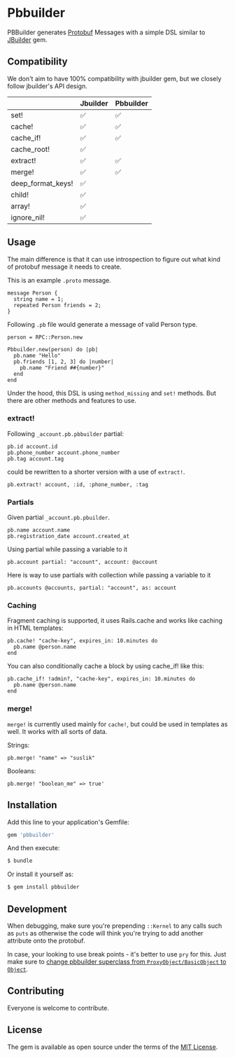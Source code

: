 # Pbbuilder
PBBuilder generates [Protobuf](https://developers.google.com/protocol-buffers) Messages with a simple DSL similar to [JBuilder](https://rubygems.org/gems/jbuilder) gem.

## Compatibility
We don't aim to have 100% compatibility with jbuilder gem, but we closely follow jbuilder's API design. 

| | Jbuilder | Pbbuilder |
|---|---|---|
|  set! | ✅ | ✅ |
|  cache! | ✅ | ✅ |
|  cache_if! | ✅ | ✅ |
| cache_root! | ✅|  |
| extract! | ✅ | ✅ |
| merge! | ✅ | ✅ |
| deep_format_keys! | ✅ |  |
| child! | ✅ |  |
| array! | ✅ |  |
| ignore_nil! | ✅ |  |

## Usage
The main difference is that it can use introspection to figure out what kind of protobuf message it needs to create.

This is an example `.proto` message.

```
message Person {
  string name = 1;
  repeated Person friends = 2;
}
```

Following `.pb` file would generate a message of valid Person type.
```
person = RPC::Person.new

Pbbuilder.new(person) do |pb|
  pb.name "Hello"
  pb.friends [1, 2, 3] do |number|
    pb.name "Friend ##{number}"
  end
end
```

Under the hood, this DSL is using `method_missing` and `set!` methods. But there are other methods and features to use.

### extract!
Following `_account.pb.pbbuilder` partial:
```
pb.id account.id
pb.phone_number account.phone_number
pb.tag account.tag
```

could be rewritten to a shorter version with a use of `extract!`.
```
pb.extract! account, :id, :phone_number, :tag
```

### Partials
Given partial `_account.pb.pbuilder`.

```
pb.name account.name
pb.registration_date account.created_at
```

Using partial while passing a variable to it

```
pb.account partial: "account", account: @account
```

Here is way to use partials with collection while passing a variable to it

```
pb.accounts @accounts, partial: "account", as: account
```

### Caching
Fragment caching is supported, it uses Rails.cache and works like caching in HTML templates:

```
pb.cache! "cache-key", expires_in: 10.minutes do
  pb.name @person.name
end
```

You can also conditionally cache a block by using cache_if! like this:

```
pb.cache_if! !admin?, "cache-key", expires_in: 10.minutes do
  pb.name @person.name
end
```

### merge!
`merge!` is currently used mainly for `cache!`, but could be used in templates as well. It works with all sorts of data.

Strings:
```
pb.merge! "name" => "suslik"
```

Booleans:
```
pb.merge! "boolean_me" => true'
```

## Installation
Add this line to your application's Gemfile:

```ruby
gem 'pbbuilder'
```

And then execute:
```bash
$ bundle
```

Or install it yourself as:
```bash
$ gem install pbbuilder
```
## Development

When debugging, make sure you're prepending `::Kernel` to any calls such as `puts` as otherwise the code will think you're trying to add another attribute onto the protobuf.

In case, your looking to use break points - it's better to use `pry` for this. Just make sure to [change pbbuilder superclass from `ProxyObject/BasicObject` to `Object`](lib/pbbuilder/pbbuilder.rb).

## Contributing
Everyone is welcome to contribute.

## License
The gem is available as open source under the terms of the [MIT License](https://opensource.org/licenses/MIT).
